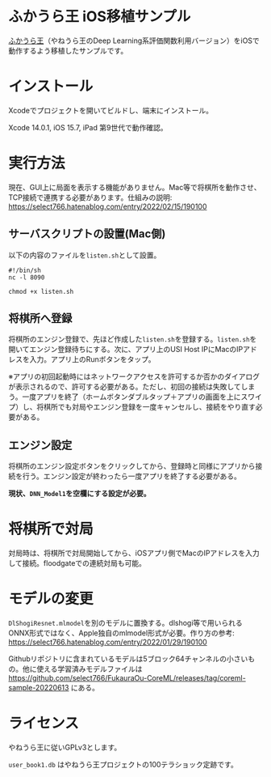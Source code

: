 #  ふかうら王 iOS移植サンプル

[ふかうら王](https://github.com/yaneurao/YaneuraOu)（やねうら王のDeep Learning系評価関数利用バージョン）をiOSで動作するよう移植したサンプルです。

# インストール

Xcodeでプロジェクトを開いてビルドし、端末にインストール。

Xcode 14.0.1, iOS 15.7, iPad 第9世代で動作確認。


# 実行方法
現在、GUI上に局面を表示する機能がありません。Mac等で将棋所を動作させ、TCP接続で連携する必要があります。仕組みの説明: https://select766.hatenablog.com/entry/2022/02/15/190100

## サーバスクリプトの設置(Mac側)

以下の内容のファイルを`listen.sh`として設置。

```
#!/bin/sh
nc -l 8090
```

`chmod +x listen.sh`

## 将棋所へ登録

将棋所のエンジン登録で、先ほど作成した`listen.sh`を登録する。`listen.sh`を開いてエンジン登録待ちにする。次に、アプリ上のUSI Host IPにMacのIPアドレスを入力。アプリ上のRunボタンをタップ。

※アプリの初回起動時にはネットワークアクセスを許可するか否かのダイアログが表示されるので、許可する必要がある。ただし、初回の接続は失敗してしまう。一度アプリを終了（ホームボタンダブルタップ＋アプリの画面を上にスワイプ）し、将棋所でも対局やエンジン登録を一度キャンセルし、接続をやり直す必要がある。

## エンジン設定

将棋所のエンジン設定ボタンをクリックしてから、登録時と同様にアプリから接続を行う。エンジン設定が終わったら一度アプリを終了する必要がある。

**現状、`DNN_Model1`を空欄にする設定が必要。**

# 将棋所で対局

対局時は、将棋所で対局開始してから、iOSアプリ側でMacのIPアドレスを入力して接続。floodgateでの連続対局も可能。

# モデルの変更

`DlShogiResnet.mlmodel`を別のモデルに置換する。dlshogi等で用いられるONNX形式ではなく、Apple独自のmlmodel形式が必要。作り方の参考: https://select766.hatenablog.com/entry/2022/01/29/190100

Githubリポジトリに含まれているモデルは5ブロック64チャンネルの小さいもの。他に使える学習済みモデルファイルは https://github.com/select766/FukauraOu-CoreML/releases/tag/coreml-sample-20220613 にある。

# ライセンス

やねうら王に従いGPLv3とします。

`user_book1.db` はやねうら王プロジェクトの100テラショック定跡です。

